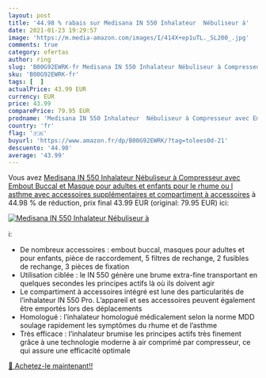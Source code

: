 ```yaml
---
layout: post
title: '44.98 % rabais sur Medisana IN 550 Inhalateur  Nébuliseur à'
date: 2021-01-23 19:29:57
image: 'https://m.media-amazon.com/images/I/414X+ep1uTL._SL200_.jpg'
comments: true
category: ofertas
author: ring
slug: 'B00G92EWRK-fr Medisana IN 550 Inhalateur Nébuliseur à Compresseur avec...'
sku: 'B00G92EWRK-fr'
tags: [  ]
actualPrice: 43.99 EUR
currency: EUR
price: 43.99
comparePrice: 79.95 EUR
prodname: 'Medisana IN 550 Inhalateur  Nébuliseur à Compresseur avec Embout Buccal et Masque pour adultes et enfants  pour le rhume ou l asthme avec accessoires supplémentaires et compartiment à accessoires'
country: 'fr'
flag: '🇫🇷'
buyurl: 'https://www.amazon.fr/dp/B00G92EWRK/?tag=tolees0d-21'
descuento: '44.98'
average: '43.99'
---
```


Vous avez [Medisana IN 550 Inhalateur  Nébuliseur à Compresseur avec Embout Buccal et Masque pour adultes et enfants  pour le rhume ou l asthme avec accessoires supplémentaires et compartiment à accessoires](https://www.amazon.fr/dp/B00G92EWRK/?tag=tolees0d-21)  à  44.98 % de réduction, prix final  43.99 EUR (original: 79.95 EUR) ici:

[![Medisana IN 550 Inhalateur  Nébuliseur à](https://m.media-amazon.com/images/I/414X+ep1uTL._SL200_.jpg)](https://www.amazon.fr/dp/B00G92EWRK/?tag=tolees0d-21)

ℹ️:

- De nombreux accessoires : embout buccal, masques pour adultes et pour enfants, pièce de raccordement, 5 filtres de rechange, 2 fusibles de rechange, 3 pièces de fixation
- Utilisation ciblée : le IN 550 génère une brume extra-fine transportant en quelques secondes les principes actifs là où ils doivent agir
- Le compartiment à accessoires intégré est lune des particularités de l’inhalateur IN 550 Pro. L’appareil et ses accessoires peuvent également être emportés lors des déplacements
- Homologué : l’inhalateur homologué médicalement selon la norme MDD soulage rapidement les symptômes du rhume et de l’asthme
- Très efficace : l’inhalateur brumise les principes actifs très finement grâce à une technologie moderne à air comprimé par compresseur, ce qui assure une efficacité optimale

[🛒 Achetez-le maintenant!!](https://www.amazon.fr/dp/B00G92EWRK/?tag=tolees0d-21)

